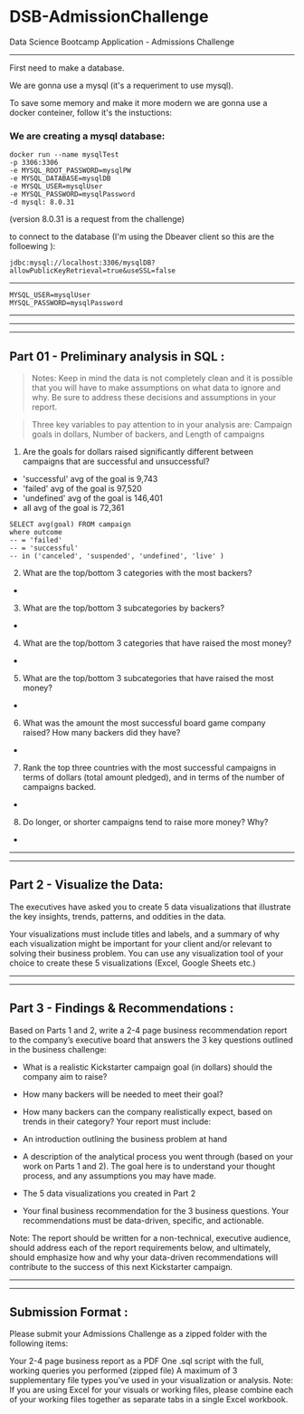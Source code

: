 # DSB-AdmissionChallenge
Data Science Bootcamp Application - Admissions Challenge

---

First need to make a database.

We are gonna use a mysql (it's a requeriment to use mysql).

To save some memory and make it more modern we are gonna use a docker conteiner, follow it's the instuctions:


### We are creating a mysql database:

    docker run --name mysqlTest 
    -p 3306:3306 
    -e MYSQL_ROOT_PASSWORD=mysqlPW 
    -e MYSQL_DATABASE=mysqlDB 
    -e MYSQL_USER=mysqlUser 
    -e MYSQL_PASSWORD=mysqlPassword 
    -d mysql: 8.0.31

(version 8.0.31 is a request from the challenge)

to connect to the database (I'm using the Dbeaver client so this are the folloewing ):

    jdbc:mysql://localhost:3306/mysqlDB?allowPublicKeyRetrieval=true&useSSL=false

---
    MYSQL_USER=mysqlUser 
    MYSQL_PASSWORD=mysqlPassword 

---
---
---
## Part 01 - Preliminary analysis in SQL :

> Notes: Keep in mind the data is not completely clean and it is possible that you will have to make assumptions on what data to ignore and why. Be sure to address these decisions and assumptions in your report.

>Three key variables to pay attention to in your analysis are: Campaign goals in dollars, Number of backers, and Length of campaigns

1. Are the goals for dollars raised significantly different between campaigns that are successful and unsuccessful?

- 'successful' avg of the goal is 9,743
- 'failed' avg of the goal is 97,520
- 'undefined' avg of the goal is 146,401
- all avg of the goal is 72,361


```
SELECT avg(goal) FROM campaign 
where outcome 
-- = 'failed'
-- = 'successful'
-- in ('canceled', 'suspended', 'undefined', 'live' )
```

        

2. What are the top/bottom 3 categories with the most backers? 

- 

3. What are the top/bottom 3 subcategories by backers?

- 

4. What are the top/bottom 3 categories that have raised the most money? 

- 

5. What are the top/bottom 3 subcategories that have raised the most money?

- 

6. What was the amount the most successful board game company raised? 
How many backers did they have?

- 

7. Rank the top three countries with the most successful campaigns in terms of dollars (total amount pledged), and in terms of the number of campaigns backed.

- 

8. Do longer, or shorter campaigns tend to raise more money? Why?

- 

---
---
## Part 2 - Visualize the Data:

The executives have asked you to create 5 data visualizations that illustrate the key insights, trends, patterns, and oddities in the data.

Your visualizations must include titles and labels, and a summary of why each visualization might be important for your client and/or relevant to solving their business problem. You can use any visualization tool of your choice to create these 5 visualizations (Excel, Google Sheets etc.)


---
---
## Part 3 - Findings & Recommendations :

Based on Parts 1 and 2, write a 2-4 page business recommendation report to the company’s executive board that answers the 3 key questions outlined in the business challenge:

- What is a realistic Kickstarter campaign goal (in dollars) should the company aim to raise?
- How many backers will be needed to meet their goal?
- How many backers can the company realistically expect, based on trends in their category?
Your report must include:

- An introduction outlining the business problem at hand
- A description of the analytical process you went through (based on your work on Parts 1 and 2). The goal here is to understand your thought process, and any assumptions you may have made.
- The 5 data visualizations you created in Part 2
- Your final business recommendation for the 3 business questions. Your recommendations must be data-driven, specific, and actionable.

Note: The report should be written for a non-technical, executive audience, should address each of the report requirements below, and ultimately, should emphasize how and why your data-driven recommendations will contribute to the success of this next Kickstarter campaign.

---
---
## Submission Format :

Please submit your Admissions Challenge as a zipped folder with the following items:

Your 2-4 page business report as a PDF
One .sql script with the full, working queries you performed (zipped file)
A maximum of 3 supplementary file types you’ve used in your visualization or analysis.
Note: If you are using Excel for your visuals or working files, please combine each of your working files together as separate tabs in a single Excel workbook.

